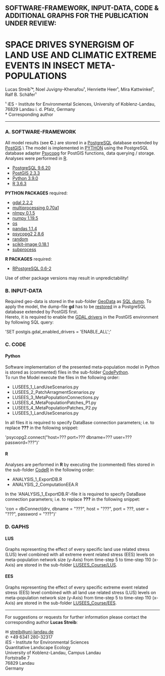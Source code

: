 
## SOFTWARE-FRAMEWORK, INPUT-DATA, CODE & ADDITIONAL GRAPHS FOR THE PUBLICATION UNDER REVIEW:

# SPACE DRIVES SYNERGISM OF LAND USE AND CLIMATIC EXTREME EVENTS IN INSECT META-POPULATIONS

Lucas Streib¹*, Noel Juvigny-Khenafou¹, Henriette Heer¹, Mira Kattwinkel¹, Ralf B. Schäfer¹

¹ iES - Institute for Environmental Sciences, University of Koblenz-Landau, 76829 Landau i. d. Pfalz, Germany\
\* Corresponding author

-----

### A. SOFTWARE-FRAMEWORK

All model results (see **C.**) are stored in a [PostgreSQL](https://www.postgresql.org/) database extended by [PostGIS](https://postgis.net/).\ 
The model is implemented in [PYTHON](https://www.python.org/) using the PostgreSQL database adapter [Psycopg](http://initd.org/psycopg/docs/index.html) for PostGIS functions, data querying / storage.\
Analyses were performed in [R](https://www.r-project.org/).

- [PostgreSQL 9.6.20](https://www.postgresql.org/docs/9.6/release-9-6-20.html)
- [PostGIS 2.3.3](https://postgis.net/2017/07/01/postgis-2.3.3/)
- [Python 3.9.0](https://www.python.org/downloads/release/python-390/)
- [R 3.6.3](https://cran.r-project.org/src/base/R-3/)

**PYTHON PACKAGES** required: 
- [gdal 2.2.2](https://pypi.org/project/pygdal/)
- [multiprocessing 0.70a1](https://pypi.org/project/multiprocess/)
- [nlmpy 0.1.5](https://pypi.org/project/nlmpy/)
- [numpy 1.19.5](https://pypi.org/project/numpy/)
- [os](https://docs.python.org/3/library/os.html)
- [pandas 1.1.4](https://pandas.pydata.org/)
- [psycopg2 2.8.6](https://pypi.org/project/psycopg2/)
- [random](https://docs.python.org/3/library/random.html)
- [scikit-image 0.18.1](http://scikit-image.org/docs/dev/api/skimage.graph.html) 
- [subprocess](https://docs.python.org/3/library/subprocess.html)

**R PACKAGES** required: 
- [RPostgreSQL 0.6-2](https://cran.r-project.org/web/packages/RPostgreSQL/index.html)

Use of other package versions may result in unpredictability!

### B. INPUT-DATA

Required geo-data is stored in the sub-folder [GeoData](https://github.com/luclucky/LUSEES/tree/main/GeoData) as [SQL dump](https://www.postgresql.org/docs/9.6/backup.html). 
To apply the model, the dump-file **gd** has to be [restored](https://www.postgresql.org/docs/9.6/app-pgrestore.html) in a PostgreSQL database extended by PostGIS first.\
Hereto, it is required to enable the [GDAL drivers](https://postgis.net/docs/postgis_gdal_enabled_drivers.html) in the PostGIS environment by following SQL query:

'SET postgis.gdal_enabled_drivers = 'ENABLE_ALL';'

### C. CODE

#### Python

Software implementation of the presented meta-population model in Python is stored as (commented) files in the sub-folder [CodePython](https://github.com/luclucky/LUSEES/tree/main/CodePython).\
To run the Model execute the files in the following order:

- LUSEES_1_LandUseScenarios.py 
- LUSEES_2_PatchArragmentScenarios.py
- LUSEES_3_MetaPopulationConnections.py
- LUSEES_4_MetaPopulationPatches_P1.py
- LUSEES_4_MetaPopulationPatches_P2.py
- LUSEES_1_LandUseScenarios.py

In all files it is required to specify DataBase connection parameters; i.e. to replace **???** in the following snippet:

'psycopg2.connect("host=??? port=??? dbname=??? user=??? password=???")' 

#### R

Analyses are performed in **R** by executing the (commented) files stored in the sub-folder [CodeR](https://github.com/luclucky/LUSEES/tree/main/CodeR) in the following order:

- ANALYSIS_1_ExportDB.R
- ANALYSIS_2_ComputationEEA.R

In the 'ANALYSIS_1_ExportDB.R'-file it is required to specify DataBase connection parameters; i.e. to replace **???** in the following snippet:

'con = dbConnect(drv, dbname = "???", host = "???", port = ???, user = "???", password = "???")'

### D. GAPHS

#### LUS

Graphs representing the effect of every specific land use related stress (LUS) level combined with all extreme event related stress (EES) levels on meta-population network size (y-Axis) from time-step 5 to time-step 110 (x-Axis) are stored in the sub-folder [LUSEES_Course/LUS](https://github.com/luclucky/LUSEES/tree/main/Graphs/LUSEES_Course/LUS).

#### EES

Graphs representing the effect of every specific extreme event related stress (EES) level combined with all land use related stress (LUS) levels on meta-population network size (y-Axis) from time-step 5 to time-step 110 (x-Axis) are stored in the sub-folder [LUSEES_Course/EES](https://github.com/luclucky/LUSEES/tree/main/Graphs/LUSEES_Course/EES).

-----

For suggestions or requests for further information please contact the corresponding author **Lucas Streib**:

&#9993; streib@uni-landau.de\
&#9990; +49 6341 280-32317\
iES - Institute for Environmental Sciences\
Quantitative Landscape Ecology\
University of Koblenz-Landau, Campus Landau\
Fortstraße 7\
76829 Landau\
Germany

